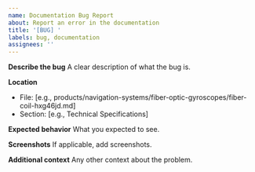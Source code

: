 ```yaml
---
name: Documentation Bug Report
about: Report an error in the documentation
title: '[BUG] '
labels: bug, documentation
assignees: ''
---
```


**Describe the bug**
A clear description of what the bug is.

**Location**
- File: [e.g., products/navigation-systems/fiber-optic-gyroscopes/fiber-coil-hxg46jd.md]
- Section: [e.g., Technical Specifications]

**Expected behavior**
What you expected to see.

**Screenshots**
If applicable, add screenshots.

**Additional context**
Any other context about the problem.
